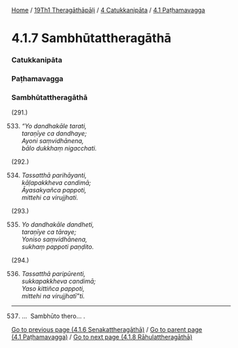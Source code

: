 
[Home](/) / [19Th1 Theragāthāpāḷi](../../../19Th1.md) / [4 Catukkanipāta](../../4.md) / [4.1 Paṭhamavagga](../4.1.md)

# 4.1.7 Sambhūtattheragāthā

### Catukkanipāta

### Paṭhamavagga

### Sambhūtattheragāthā

(291.)

533. _“Yo dandhakāle tarati,_  
_taraṇīye ca dandhaye;_  
_Ayoni saṃvidhānena,_  
_bālo dukkhaṃ nigacchati._  


(292.)

534. _Tassatthā parihāyanti,_  
_kāḷapakkheva candimā;_  
_Āyasakyañca pappoti,_  
_mittehi ca virujjhati._  


(293.)

535. _Yo dandhakāle dandheti,_  
_taraṇīye ca tāraye;_  
_Yoniso saṃvidhānena,_  
_sukhaṃ pappoti paṇḍito._  


(294.)

536. _Tassatthā paripūrenti,_  
_sukkapakkheva candimā;_  
_Yaso kittiñca pappoti,_  
_mittehi na virujjhatī”ti._  


---

537. …  Sambhūto thero… .



[Go to previous page (4.1.6 Senakattheragāthā)](4.1.6.md) / [Go to parent page (4.1 Paṭhamavagga)](../4.1.md) / [Go to next page (4.1.8 Rāhulattheragāthā)](4.1.8.md)


